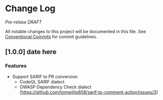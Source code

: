 # Change Log

*Pre-relase DRAFT*

All notable changes to this project will be documented in this file.
See [Conventional Commits](https://conventionalcommits.org) for commit guidelines.

## [1.0.0] date here

### Features

* Support SARIF to PR conversion
  * CodeQL SARIF dialect
  * OWASP Dependency Check dialect [https://github.com/tomwillis608/sarif-to-comment-action/issues/3]

